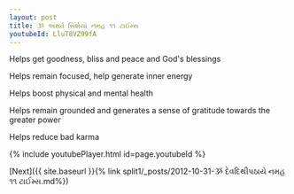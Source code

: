 ```yaml
---
layout: post
title: ૐ અથર્વ સિર્શયાં નમહ ૧૧ ટાઈમ્સ
youtubeId: LluT8VZ99fA
---
```

 
 
Helps get goodness, bliss and peace and God's blessings
 
Helps remain focused, help generate inner energy 
 
Helps boost physical and mental health 
 
Helps remain grounded and generates a sense of gratitude towards the greater power 
 
Helps reduce bad karma
 
 
 
 


{% include youtubePlayer.html id=page.youtubeId %}
 
[Next]({{ site.baseurl }}{% link  split1/_posts/2012-10-31-ૐ દેવદિથીપઠાયે નમહ ૧૧ ટાઈમ્સ.md%})
 

